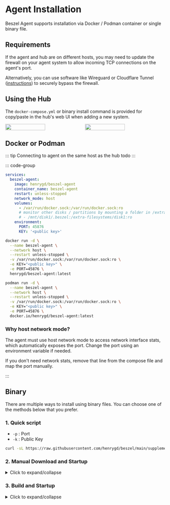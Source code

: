 # Agent Installation

Beszel Agent supports installation via Docker / Podman container or single binary file.

<!-- [[toc]] -->

## Requirements

If the agent and hub are on different hosts, you may need to update the firewall on your agent system to allow incoming TCP connections on the agent's port.

Alternatively, you can use software like Wireguard or Cloudflare Tunnel ([instructions](https://github.com/henrygd/beszel/discussions/250)) to securely bypass the firewall.

## Using the Hub

The `docker-compose.yml` or binary install command is provided for copy/paste in the hub's web UI when adding a new system.

<div style="display: flex;">
    <img src="/image/agent-1.webp" width="50%" />
    <img src="/image/agent-2.webp" width="50%" />
</div>

## Docker or Podman

::: tip Connecting to agent on the same host as the hub
todo
:::

::: code-group

```yaml [docker-compose.yml]
services:
  beszel-agent:
    image: henrygd/beszel-agent
    container_name: beszel-agent
    restart: unless-stopped
    network_mode: host
    volumes:
      - /var/run/docker.sock:/var/run/docker.sock:ro
      # monitor other disks / partitions by mounting a folder in /extra-filesystems
      # - /mnt/disk1/.beszel:/extra-filesystems/disk1:ro
    environment:
      PORT: 45876
      KEY: '<public key>'
```

```bash [docker run]
docker run -d \
  --name beszel-agent \
  --network host \
  --restart unless-stopped \
  -v /var/run/docker.sock:/var/run/docker.sock:ro \
  -e KEY="<public key>" \
  -e PORT=45876 \
  henrygd/beszel-agent:latest
```

```bash [podman run]
podman run -d \
  --name beszel-agent \
  --network host \
  --restart unless-stopped \
  -v /var/run/docker.sock:/var/run/docker.sock:ro \
  -e KEY="<public key>" \
  -e PORT=45876 \
  docker.io/henrygd/beszel-agent:latest
```

### Why host network mode?

The agent must use host network mode to access network interface stats, which automatically exposes the port. Change the port using an environment variable if needed.

If you don't need network stats, remove that line from the compose file and map the port manually.

:::

## Binary

There are multiple ways to install using binary files. You can choose one of the methods below that you prefer.

### 1. Quick script

- `-p` : Port
- `-k` : Public Key

```bash
curl -sL https://raw.githubusercontent.com/henrygd/beszel/main/supplemental/scripts/install-agent.sh -o  install-agent.sh && chmod +x install-agent.sh && ./install-agent.sh -p <port> -k "<public key>"
```

### 2. Manual Download and Startup

<details>
  <summary>Click to expand/collapse</summary>

Download the latest binary from [releases](https://github.com/henrygd/beszel/releases) that matches your server's CPU architecture and run it manually. However, you will need to create a service manually to keep it running.

```bash
curl -sL "https://github.com/henrygd/beszel/releases/latest/download/beszel-agent_$(uname -s)_$(uname -m | sed 's/x86_64/amd64/' | sed 's/armv7l/arm/' | sed 's/aarch64/arm64/').tar.gz" | tar -xz -O beszel-agent | tee ./beszel-agent >/dev/null && chmod +x beszel-agent
```

Running the agent directly:

- `PROT` : Port
- `KEY` : Public Key

```bash
PORT=<port> KEY="<public key>" ./beszel-agent
```

</details>

### 3. Build and Startup

<details>
  <summary>Click to expand/collapse</summary>

Beszel are written in Go, so you can easily build them yourself, or cross-compile for different platforms. Please [install Go](https://go.dev/doc/install) first if you haven't already.

#### 1. Git clone & Prepare dependencies

```bash
git clone https://github.com/henrygd/beszel.git
cd beszel && go mod tidy
```

### 4. Build

```bash
cd beszel/cmd/agent
CGO_ENABLED=0 go build -ldflags "-w -s" .
```

:::tip
If you need to run on different platforms, you can cross-compile using the `GOOS` and `GOARCH` environment variables.

For example, to build for FreeBSD ARM64:

```bash
GOOS=freebsd GOARCH=arm64 CGO_ENABLED=0 go build -ldflags "-w -s" .
```

You can see a list of valid options by running `go tool dist list`.
:::

#### 4. Running the agent directly

> You will need to create a service manually to keep it running.

- `PROT` : Port
- `KEY` : Public Key

```bash
PORT=<port> KEY="<public key>" ./beszel-agent
```

</details>
